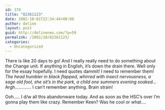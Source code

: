 ```yaml
---
id: 174
title: "82361123"
date: 2002-10-01T22:34:44+00:00
author: deline
layout: post
guid: http://delineneo.com/?p=59
permalink: /2002/10/82361123/
categories:
  - Uncategorized
---
```

There is like 20 days to go! And I really really need to do something about the Change unit. If anything in English, it&#8217;s down the drain there. Well only for the essay hopefully. I need quotes dammit! I need to remember them! _The head humbler in black flapped, whirred with insect nervousness, a sage old fool, she sit&#8217;s in the park, a child one summers evening soaked&#8230;_ Argh&#8230;&#8230;&#8230;&#8230;. I can&#8217;t remember anything. Brain strain!
  
Ooh&#8230;.. I d/w all this abandonware today. And as soon as the HSC&#8217;s over I&#8217;m gonna play them like crazy. Remember Keen? Was he cool or what&#8230;.
